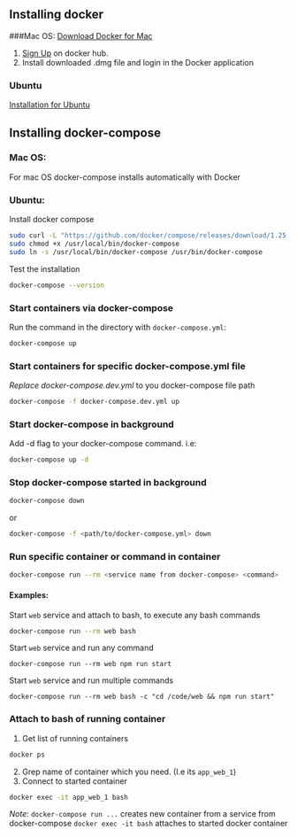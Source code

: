 ## Installing docker
###Mac OS:
[Download Docker for Mac](https://docs.docker.com/v17.09/docker-for-mac/install/)
1. [Sign Up](https://hub.docker.com/signup) on docker hub.
2. Install downloaded .dmg file and login in the Docker application

### Ubuntu
[Installation for Ubuntu](https://docs.docker.com/v17.09/engine/installation/linux/docker-ce/ubuntu/)

## Installing docker-compose
### Mac OS:
For mac OS docker-compose installs automatically with Docker
    
### Ubuntu:
Install docker compose
```bash
sudo curl -L "https://github.com/docker/compose/releases/download/1.25.0/docker-compose-$(uname -s)-$(uname -m)" -o /usr/local/bin/docker-compose
sudo chmod +x /usr/local/bin/docker-compose
sudo ln -s /usr/local/bin/docker-compose /usr/bin/docker-compose
```

Test the installation
```bash
docker-compose --version
```

### Start containers via docker-compose
Run the command in the directory with `docker-compose.yml`:
```bash
docker-compose up
```

### Start containers for specific docker-compose.yml file
*Replace docker-compose.dev.yml* to you docker-compose file path
```bash
docker-compose -f docker-compose.dev.yml up
```

### Start docker-compose in background
Add -d flag to your docker-compose command. i.e:
```bash
docker-compose up -d
```

### Stop docker-compose started in background
```bash
docker-compose down
```

or

```bash
docker-compose -f <path/to/docker-compose.yml> down
```

### Run specific container or command in container
```bash
docker-compose run --rm <service name from docker-compose> <command>
```

#### Examples:
Start `web` service and attach to bash, to execute any bash commands
```bash
docker-compose run --rm web bash
```

Start `web` service and run any command
```
docker-compose run --rm web npm run start
```

Start `web` service and run multiple commands
```
docker-compose run --rm web bash -c "cd /code/web && npm run start"
```

### Attach to bash of running container
1. Get list of running containers
```bash
docker ps
```

2. Grep name of container which you need. (I.e its `app_web_1`)
3. Connect to started container
```bash
docker exec -it app_web_1 bash
```

*Note*:
`docker-compose run ...` creates new container from a  service from docker-compose
`docker exec -it bash` attaches to started docker container
